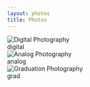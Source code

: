 ```yaml
---
layout: photos
title: Photos
---
```


<div class="card digital" onclick="location.href='{{ '/digital' | relative_url }}';">
  <img src="{{ '/assets/images/covers/digital.webp' | relative_url }}" alt="Digital Photography">
  <div class="card-title">
    digital
  </div>
</div>

<div class="card analog" onclick="location.href='{{ '/analog' | relative_url }}';">
  <img src="{{ '/assets/images/covers/analog.webp' | relative_url }}" alt="Analog Photography">
  <div class="card-title">
    analog
  </div>
</div>

<div class="card grad" onclick="location.href='{{ '/grad' | relative_url }}';">
  <img src="{{ '/assets/images/covers/grad.webp' | relative_url }}" alt="Graduation Photography">
  <div class="card-title">
    grad
  </div>
</div>
